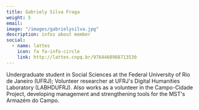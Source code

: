 ```yaml
---
title: Gabriely Silva Fraga
weight: 5
email:
image: "/images/gabrielysilva.jpg"
description: infos about member
social:
  - name: lattes
    icon: fa fa-info-circle
    link: http://lattes.cnpq.br/9764460988713530
---
```


Undergraduate student in Social Sciences at the Federal University of Rio de Janeiro (UFRJ); Volunteer researcher at UFRJ's Digital Humanities Laboratory (LABHDUFRJ). Also works as a volunteer in the Campo-Cidade Project, developing management and strengthening tools for the MST's Armazém do Campo.
